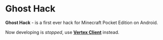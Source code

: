 # Ghost Hack
**Ghost Hack** - is a first ever hack for Minecraft Pocket Edition on Android.

Now developing is _stopped_, use [**Vertex Client**](http://...) instead.
